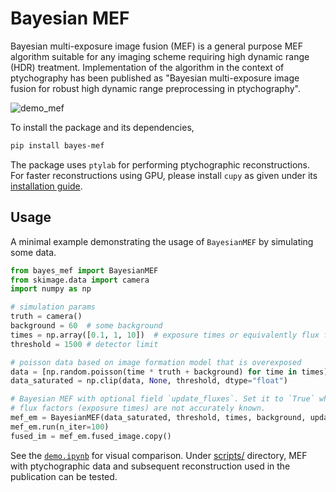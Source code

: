 # Bayesian MEF

Bayesian multi-exposure image fusion (MEF) is a general purpose MEF algorithm suitable for any imaging scheme requiring high dynamic range (HDR) treatment. Implementation of the algorithm in the context of ptychography has been published as "Bayesian multi-exposure image fusion for robust high dynamic range preprocessing in ptychography".

![demo_mef](https://github.com/microscopic-image-analysis/bayes-mef/assets/64919085/44f06535-7eac-47a0-b6db-62ef40456993)


To install the package and its dependencies, 
```bash
pip install bayes-mef
```

The package uses `ptylab` for performing ptychographic reconstructions. For faster reconstructions using GPU, please install `cupy` as given under its [installation guide](https://docs.cupy.dev/en/stable/install.html).

## Usage

A minimal example demonstrating the usage of `BayesianMEF` by simulating some data.
```python
from bayes_mef import BayesianMEF
from skimage.data import camera
import numpy as np

# simulation params
truth = camera()
background = 60  # some background
times = np.array([0.1, 1, 10])  # exposure times or equivalently flux factors
threshold = 1500 # detector limit

# poisson data based on image formation model that is overexposed
data = [np.random.poisson(time * truth + background) for time in times]
data_saturated = np.clip(data, None, threshold, dtype="float")

# Bayesian MEF with optional field `update_fluxes`. Set it to `True` when
# flux factors (exposure times) are not accurately known.
mef_em = BayesianMEF(data_saturated, threshold, times, background, update_fluxes=False)
mef_em.run(n_iter=100)
fused_im = mef_em.fused_image.copy()
```
See the [`demo.ipynb`](demo.ipynb) for visual comparison. Under [scripts/](scripts) directory, MEF with ptychographic data and subsequent reconstruction used in the publication can be tested. 
